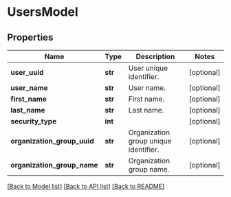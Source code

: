 # UsersModel

## Properties
Name | Type | Description | Notes
------------ | ------------- | ------------- | -------------
**user_uuid** | **str** | User unique identifier. | [optional] 
**user_name** | **str** | User name. | [optional] 
**first_name** | **str** | First name. | [optional] 
**last_name** | **str** | Last name. | [optional] 
**security_type** | **int** |  | [optional] 
**organization_group_uuid** | **str** | Organization group unique identifier. | [optional] 
**organization_group_name** | **str** | Organization group name. | [optional] 

[[Back to Model list]](../README.md#documentation-for-models) [[Back to API list]](../README.md#documentation-for-api-endpoints) [[Back to README]](../README.md)


